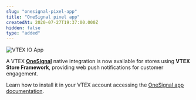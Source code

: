 ```yaml
---
slug: "onesignal-pixel-app"
title: "OneSignal pixel app"
createdAt: 2020-07-27T19:37:00.000Z
hidden: false
type: "added"
---
```


![VTEX IO App](https://cdn.jsdelivr.net/gh/vtexdocs/dev-portal-content@main/images/onesignal-pixel-app-0.png)

A VTEX [**OneSignal**](https://onesignal.com/) native integration is now available for stores using **VTEX Store Framework**, providing web push notifications for customer engagement.

Learn how to install it in your VTEX account accessing the [OneSignal app documentation](https://vtex.io/docs/components/all/vtex.onesignal/).
